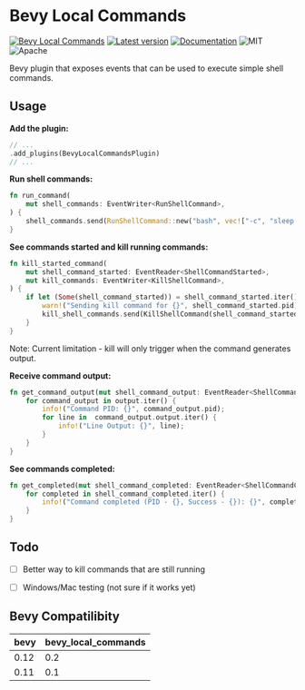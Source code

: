 # Bevy Local Commands

[![Bevy Local Commands](https://github.com/edouardpoitras/bevy_local_commands/actions/workflows/rust.yml/badge.svg?branch=main)](https://github.com/edouardpoitras/bevy_local_commands/actions/workflows/rust.yml)
[![Latest version](https://img.shields.io/crates/v/bevy_local_commands.svg)](https://crates.io/crates/bevy_local_commands)
[![Documentation](https://docs.rs/bevy_local_commands/badge.svg)](https://docs.rs/bevy_local_commands)
![MIT](https://img.shields.io/badge/license-MIT-blue.svg)
![Apache](https://img.shields.io/badge/license-Apache-blue.svg)

Bevy plugin that exposes events that can be used to execute simple shell commands.

## Usage

**Add the plugin:**

```rust
// ...
.add_plugins(BevyLocalCommandsPlugin)
// ...
```

**Run shell commands:**

```rust
fn run_command(
    mut shell_commands: EventWriter<RunShellCommand>,
) {
    shell_commands.send(RunShellCommand::new("bash", vec!["-c", "sleep 1 && echo slept"]));
}
```

**See commands started and kill running commands:**

```rust
fn kill_started_command(
    mut shell_command_started: EventReader<ShellCommandStarted>,
    mut kill_commands: EventWriter<KillShellCommand>,
) {
    if let (Some(shell_command_started)) = shell_command_started.iter().last() {
        warn!("Sending kill command for {}", shell_command_started.pid);
        kill_shell_commands.send(KillShellCommand(shell_command_started.pid));
    }
}
```

Note: Current limitation - kill will only trigger when the command generates output.

**Receive command output:**

```rust
fn get_command_output(mut shell_command_output: EventReader<ShellCommandOutput>) {
    for command_output in output.iter() {
        info!("Command PID: {}", command_output.pid);
        for line in  command_output.output.iter() {
            info!("Line Output: {}", line);
        }
    }
}
```

**See commands completed:**

```rust
fn get_completed(mut shell_command_completed: EventReader<ShellCommandCompleted>) {
    for completed in shell_command_completed.iter() {
        info!("Command completed (PID - {}, Success - {}): {}", completed.pid, completed.success, completed.command);
    }
}
```

## Todo

- [ ] Better way to kill commands that are still running
- [ ] Windows/Mac testing (not sure if it works yet)


## Bevy Compatilibity

|bevy|bevy_local_commands|
|---|---|
|0.12|0.2|
|0.11|0.1|